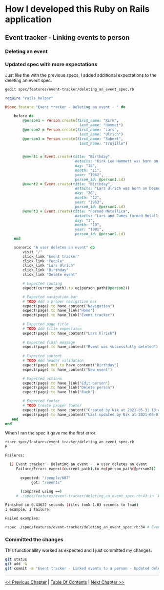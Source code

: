 # How I developed this Ruby on Rails application #


## Event tracker - Linking events to person ##


### Deleting an event ###


### Updated spec with more expectations ###
Just like the with the previous specs, I added additional expectations to the deleting an event spec.
```bash
gedit spec/features/event-tracker/deleting_an_event_spec.rb
```

```ruby
require "rails_helper"

RSpec.feature "Event tracker - Deleting an event - " do
    
    before do
        @person1 = Person.create(first_name: "Kirk",
                                  last_name: "Hammet") 
        @person2 = Person.create(first_name: "Lars",
                                  last_name: "Ulrich")
        @person3 = Person.create(first_name: "Robert",
                                  last_name: "Trujillo")
                                  

        @event1 = Event.create(title: "Birthday",
                                details: "Kirk Lee Hammett was born on November 18, 1962)",
                                day: "18",
                                month: "11",
                                year: "1962",
                                person_id: @person1.id)
        @event2 = Event.create(title: "Birthday",
                                details: "Lars Ulrich was born on December 26, 1963)",
                                day: "26",
                                month: "12",
                                year: "1963",
                                person_id: @person2.id)
        @event3 = Event.create(title: "Formed Metallica",
                                details: "Lars and James formed Metallica",
                                day: "1",
                                month: "10",
                                year: "1981",
                                person_id: @person2.id)
    end

    scenario "A user deletes an event" do
        visit "/"
        click_link "Event tracker"
        click_link "People"
        click_link "Lars Ulrich"
        click_link "Birthday"
        click_link "Delete event"

        # Expected routing
        expect(current_path).to eq(person_path(@person2))

        # Expected navigation bar
        # TODO Add a proper navigation bar
        expect(page).to have_content("Navigation")
        expect(page).to have_link("Home")
        expect(page).to have_link("Event tracker") 
        
        # Expected page title
        # TODO Add title expectaion
        expect(page).to have_content("Lars Ulrich")
        
        # Expected flash message
        expect(page).to have_content("Event was successfully deleted")
        
        # Expected content
        # TODO Add header validation
        expect(page).not_to have_content("Birthday")
        expect(page).to have_content("New event")

        # Expected actions
        expect(page).to have_link("Edit person")
        expect(page).to have_link("Delete person")
        expect(page).to have_link("Back")

        # Expected footer
        # TODO Create proper footer
        expect(page).to have_content("Created by Nik at 2021-05-31 13:45")
        expect(page).to have_content("Last updated by Nik at 2021-06-01 09:00")
   end
end
```

When I ran the spec it gave me the first error.
```bash
rspec spec/features/event-tracker/deleting_an_event_spec.rb 
F

Failures:

  1) Event tracker - Deleting an event -  A user deletes an event
     Failure/Error: expect(current_path).to eq(person_path(@person2))
     
       expected: "/people/687"
            got: "/events"
     
       (compared using ==)
     # ./spec/features/event-tracker/deleting_an_event_spec.rb:43:in `block (2 levels) in <top (required)>'

Finished in 0.43622 seconds (files took 1.03 seconds to load)
1 example, 1 failure

Failed examples:

rspec ./spec/features/event-tracker/deleting_an_event_spec.rb:34 # Event tracker - Deleting an event -  A user deletes an event
```


### Committed the changes ###
This functionallity worked as expected and I just committed my changes.
```bash
git status
git add -A
git commit -m "Event tracker - Linked events to a person - Updated deleting a person"
```

----------
[<< Previous Chapter](../section_5_linking_events_to_person/5_4_editing_a_person.md) | [Table Of Contents](../how_i_developed_this_rails_application.md) | [Next Chapter >>](../section_5_event_tracker_linking_events_to_person/5_6_creating_an_event.md)
